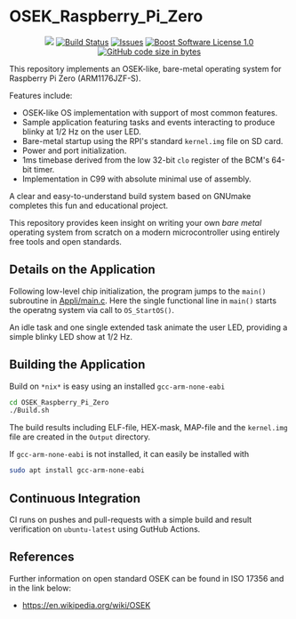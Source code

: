 OSEK_Raspberry_Pi_Zero
==================
<p align="center">
    <a href="https://sonarcloud.io/summary/new_code?id=CC-RTOS_Project_000">
        <img src="https://sonarcloud.io/api/project_badges/measure?project=CC-RTOS_Project_000&metric=alert_status"></a>
    <a href="https://github.com/chalandi/OSEK_Raspberry_Pi_Zero/actions">
        <img src="https://github.com/chalandi/OSEK_Raspberry_Pi_Zero/actions/workflows/OSEK_Raspberry_Pi_Zero.yml/badge.svg" alt="Build Status"></a>
    <a href="https://github.com/chalandi/OSEK_Raspberry_Pi_Zero/issues?q=is%3Aissue+is%3Aopen+sort%3Aupdated-desc">
        <img src="https://custom-icon-badges.herokuapp.com/github/issues-raw/chalandi/OSEK_Raspberry_Pi_Zero?logo=github" alt="Issues" /></a>
    <a href="https://github.com/chalandi/OSEK_Raspberry_Pi_Zero/blob/master/LICENSE_1_0.txt">
        <img src="https://img.shields.io/badge/license-BSL%201.0-blue.svg" alt="Boost Software License 1.0"></a>
    <a href="https://github.com/chalandi/OSEK_Raspberry_Pi_Zero">
        <img src="https://img.shields.io/github/languages/code-size/chalandi/OSEK_Raspberry_Pi_Zero" alt="GitHub code size in bytes" /></a>
</p>

This repository implements an OSEK-like, bare-metal
operating system for Raspberry Pi Zero (ARM1176JZF-S).

Features include:
  - OSEK-like OS implementation with support of most common features.
  - Sample application featuring tasks and events interacting to produce blinky at 1/2 Hz on the user LED.
  - Bare-metal startup using the RPI's standard `kernel.img` file on SD card.
  - Power and port initialization.
  - 1ms timebase derived from the low 32-bit `clo` register of the BCM's 64-bit timer.
  - Implementation in C99 with absolute minimal use of assembly.

A clear and easy-to-understand build system based on GNUmake
completes this fun and educational project.

This repository provides keen insight on writing your own
_bare_ _metal_ operating system from scratch on a modern
microcontroller using entirely free tools and open standards.

## Details on the Application

Following low-level chip initialization, the program jumps
to the `main()` subroutine in [Appli/main.c](./Appli/main.c).
Here the single functional line in `main()`
starts the operatng system via call to `OS_StartOS()`.

An idle task and one single extended task animate the user LED,
providing a simple blinky LED show at 1/2 Hz.

## Building the Application

Build on `*nix*` is easy using an installed `gcc-arm-none-eabi`

```sh
cd OSEK_Raspberry_Pi_Zero
./Build.sh
```

The build results including ELF-file, HEX-mask, MAP-file
and the `kernel.img` file are created in the `Output` directory.

If `gcc-arm-none-eabi` is not installed, it can easily
be installed with

```sh
sudo apt install gcc-arm-none-eabi
```

## Continuous Integration

CI runs on pushes and pull-requests with a simple
build and result verification on `ubuntu-latest`
using GutHub Actions.

## References
Further information on open standard OSEK can be found in ISO 17356 and in the link below:
* https://en.wikipedia.org/wiki/OSEK
